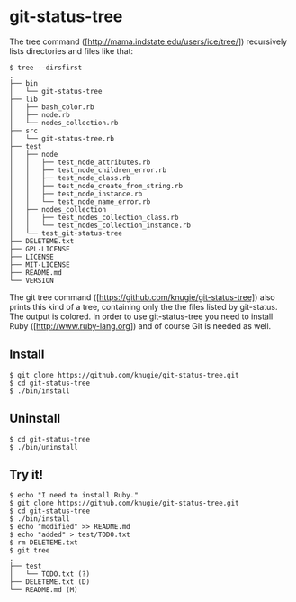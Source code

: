 git-status-tree
=============================================

The tree command ([http://mama.indstate.edu/users/ice/tree/])
recursively lists directories and files like that:

    $ tree --dirsfirst
    .
    ├── bin
    │   └── git-status-tree
    ├── lib
    │   ├── bash_color.rb
    │   ├── node.rb
    │   └── nodes_collection.rb
    ├── src
    │   └── git-status-tree.rb
    ├── test
    │   ├── node
    │   │   ├── test_node_attributes.rb
    │   │   ├── test_node_children_error.rb
    │   │   ├── test_node_class.rb
    │   │   ├── test_node_create_from_string.rb
    │   │   ├── test_node_instance.rb
    │   │   └── test_node_name_error.rb
    │   ├── nodes_collection
    │   │   ├── test_nodes_collection_class.rb
    │   │   └── test_nodes_collection_instance.rb
    │   └── test_git-status-tree
    ├── DELETEME.txt
    ├── GPL-LICENSE
    ├── LICENSE
    ├── MIT-LICENSE
    ├── README.md
    └── VERSION

The git tree command ([https://github.com/knugie/git-status-tree])
also prints this kind of a tree, containing only the the files listed
by git-status. The output is colored. In order to use git-status-tree
you need to install Ruby ([http://www.ruby-lang.org]) and of course
Git is needed as well.

Install
------
    $ git clone https://github.com/knugie/git-status-tree.git
    $ cd git-status-tree
    $ ./bin/install

Uninstall
------
    $ cd git-status-tree
    $ ./bin/uninstall

Try it!
------
    $ echo "I need to install Ruby."
    $ git clone https://github.com/knugie/git-status-tree.git
    $ cd git-status-tree
    $ ./bin/install
    $ echo "modified" >> README.md
    $ echo "added" > test/TODO.txt
    $ rm DELETEME.txt
    $ git tree
    .
    ├── test
    │   └── TODO.txt (?)
    ├── DELETEME.txt (D)
    └── README.md (M)
